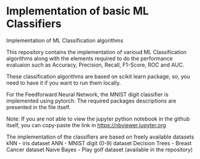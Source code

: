 # Implementation of basic ML Classifiers
Implementation of ML Classification algorithms

This repository contains the implementation of varioud ML Classification algorithms along with the elements required to do the performance evaluaion such as Accuracy, Precision, Recall, F1-Score, ROC and AUC.

These classification algorithms are based on scikit learn package, so, you need to have it if you want to run them locally.

For the Feedforward Neural Network, the MNIST digit classifier is implemented using pytorch. The required packages descriptions are presented in the file itself.

Note: If you are not able to view the jupyter python notebook in the github itself, you can copy-paste the link in https://nbviewer.jupyter.org

The implementation of the classifiers are based on freely available datasets
kNN - iris dataset
ANN - MNIST digit (0-9) dataset
Decision Trees - Breast Cancer dataset
Naive Bayes - Play golf dataset (available in the repository)
